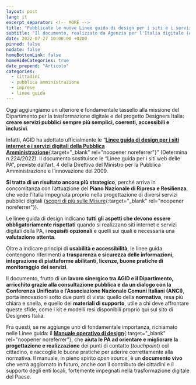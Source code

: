 ```yaml
---
layout: post
lang: it
excerpt_separator: <!-- MORE -->
title: "Pubblicate le nuove Linee guida di design per i siti e i servizi digitali della PA"
subtitle: "Il documento, realizzato da Agenzia per l'Italia digitale (AGID) con il Dipartimento per la trasformazione digitale, contiene le indicazioni strategiche per progettare, sviluppare e manutenere siti e servizi digitali della PA"
date: 2022-07-27 10:00:00 +0200
pinned: false
nodate: false
homeBottomLink: false
homeHideCategories: true
date_prepend: "Articolo"
categories:
  - cittadini
  - pubblica amministrazione
  - imprese
  - linee guida
---
```


<!-- MORE -->
Oggi aggiungiamo un ulteriore e fondamentale tassello alla missione del Dipartimento per la trasformazione digitale e del progetto Designers Italia: **creare servizi pubblici sempre più semplici, coerenti, accessibili e inclusivi**.

Infatti, AGID ha adottato ufficialmente le “[**Linee guida di design per i siti internet e i servizi digitali della Pubblica Amministrazione**](https://docs.italia.it/italia/design/lg-design-servizi-web/){:target="_blank" rel="noopener noreferrer"}” (Determina n.224/2022). Il documento sostituisce le “Linee guida per i siti web delle PA”, previste dall’art. 4 della Direttiva del Ministro per la Pubblica Amministrazione e l’innovazione del 2009.

**Si tratta di un risultato ancora più strategico**, perché arriva in concomitanza con l’attuazione del **Piano Nazionale di Ripresa e Resilienza**, che vede l’Italia impegnata proprio nella progettazione di diversi servizi pubblici digitali ([scopri di più sulle Misure](https://padigitale2026.gov.it/misure){:target="_blank" rel="noopener noreferrer"}).

Le linee guida di design indicano **tutti gli aspetti che devono essere obbligatoriamente rispettati** quando si realizzano siti internet e servizi digitali della PA, i **requisiti opzionali** e quelli sui quali è necessaria una **valutazione attenta**.

Oltre a indicare principi di **usabilità e accessibilità**, le linee guida contengono riferimenti a **trasparenza e sicurezza delle informazioni, integrazione di piattaforme abilitanti, licenze, buone pratiche di monitoraggio dei servizi**.

Il documento, frutto di un **lavoro sinergico tra AGID e il Dipartimento, arricchito grazie alla consultazione pubblica e da un dialogo con la Conferenza Unificata e l’Associazione Nazionale Comuni Italiani (ANCI)**, porta innovazioni sotto due punti di vista: quello della **normativa**, resa più chiara e snella, e quello dei **materiali di supporto**, utile a chi deve affrontare queste sfide, come i kit e modelli resi disponibili proprio qui sul sito di Designers Italia.

Fra questi, se ne aggiunge uno di fondamentale importanza, richiamato nelle Linee guida: il [**Manuale operativo di design**](https://docs.italia.it/italia/designers-italia/manuale-operativo-design-docs){:target="_blank" rel="noopener noreferrer"}, che **aiuta le PA ad orientare e migliorare la progettazione e realizzazione** dei punti di contatto (*touchpoint*) col cittadino, e raccoglie le buone pratiche per aderire correttamente alla normativa. Il manuale, in pieno spirito *open source*, è un **documento vivo** che verrà aggiornato in futuro, anche con il contributo dei cittadini e il supporto degli enti locali, fortemente impegnati nella trasformazione digitale del Paese.
